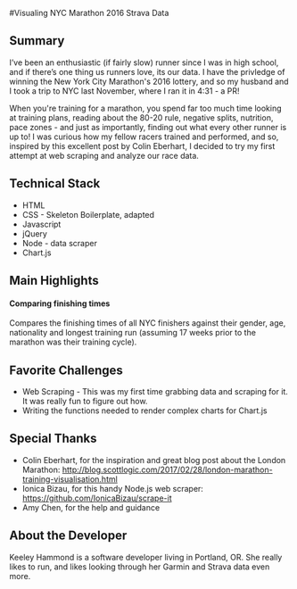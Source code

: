 #Visualing NYC Marathon 2016 Strava Data

## Summary
I’ve been an enthusiastic (if fairly slow) runner since I was in high school, and if there’s one thing us runners love, its our data. I have the privledge of winning the New York City Marathon's 2016 lottery, and so my husband and I took a trip to NYC last November, where I ran it in 4:31 - a PR!

When you're training for a marathon, you spend far too much time looking at training plans, reading about the 80-20 rule, negative splits, nutrition, pace zones - and just as importantly, finding out what every other runner is up to! I was curious how my fellow racers trained and performed, and so, inspired by this excellent post by Colin Eberhart, I decided to try my first attempt at web scraping and analyze our race data.

## Technical Stack
* HTML
* CSS - Skeleton Boilerplate, adapted
* Javascript
* jQuery
* Node - data scraper
* Chart.js

## Main Highlights

#### Comparing finishing times
Compares the finishing times of all NYC finishers against their gender, age, nationality and longest training run (assuming 17 weeks prior to the marathon was their training cycle).


## Favorite Challenges
* Web Scraping - This was my first time grabbing data and scraping for it. It was really fun to figure out how.
* Writing the functions needed to render complex charts for Chart.js

## Special Thanks
* Colin Eberhart, for the inspiration and great blog post about the London Marathon: http://blog.scottlogic.com/2017/02/28/london-marathon-training-visualisation.html 
* Ionica Bizau, for this handy Node.js web scraper: https://github.com/IonicaBizau/scrape-it
* Amy Chen, for the help and guidance

## About the Developer
Keeley Hammond is a software developer living in Portland, OR. She really likes to run, and likes looking through her Garmin and Strava data even more.